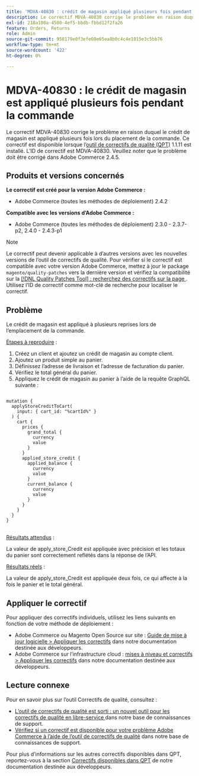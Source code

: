 ```yaml
---
title: 'MDVA-40830 : crédit de magasin appliqué plusieurs fois pendant la commande'
description: Le correctif MDVA-40830 corrige le problème en raison duquel le crédit de magasin est appliqué plusieurs fois lors du placement de la commande. Ce correctif est disponible lorsque l’[outil de correctifs de qualité (QPT)](/help/announcements/adobe-commerce-announcements/magento-quality-patches-released-new-tool-to-self-serve-quality-patches.md) 1.1.11 est installé. L’ID de correctif est MDVA-40830. Veuillez noter que le problème doit être corrigé dans Adobe Commerce 2.4.5.
exl-id: 218a100a-4500-4ef5-bbdb-fbbd12f2fa26
feature: Orders, Returns
role: Admin
source-git-commit: 958179e0f3efe08e65ea8b0c4c4e1015e3c5bb76
workflow-type: tm+mt
source-wordcount: '422'
ht-degree: 0%

---
```


# MDVA-40830 : le crédit de magasin est appliqué plusieurs fois pendant la commande

Le correctif MDVA-40830 corrige le problème en raison duquel le crédit de magasin est appliqué plusieurs fois lors du placement de la commande. Ce correctif est disponible lorsque l’[outil de correctifs de qualité (QPT)](/help/announcements/adobe-commerce-announcements/magento-quality-patches-released-new-tool-to-self-serve-quality-patches.md) 1.1.11 est installé. L’ID de correctif est MDVA-40830. Veuillez noter que le problème doit être corrigé dans Adobe Commerce 2.4.5.

## Produits et versions concernés

**Le correctif est créé pour la version Adobe Commerce :**

* Adobe Commerce (toutes les méthodes de déploiement) 2.4.2

**Compatible avec les versions d’Adobe Commerce :**

* Adobe Commerce (toutes les méthodes de déploiement) 2.3.0 - 2.3.7-p2, 2.4.0 - 2.4.3-p1

>[!NOTE]
>
>Le correctif peut devenir applicable à d’autres versions avec les nouvelles versions de l’outil de correctifs de qualité. Pour vérifier si le correctif est compatible avec votre version Adobe Commerce, mettez à jour le package `magento/quality-patches` vers la dernière version et vérifiez la compatibilité sur la [[!DNL Quality Patches Tool] : recherchez des correctifs sur la page ](https://devdocs.magento.com/quality-patches/tool.html#patch-grid). Utilisez l’ID de correctif comme mot-clé de recherche pour localiser le correctif.

## Problème

Le crédit de magasin est appliqué à plusieurs reprises lors de l’emplacement de la commande.

<u>Étapes à reproduire</u> :

1. Créez un client et ajoutez un crédit de magasin au compte client.
1. Ajoutez un produit simple au panier.
1. Définissez l’adresse de livraison et l’adresse de facturation du panier.
1. Vérifiez le total général du panier.
1. Appliquez le crédit de magasin au panier à l’aide de la requête GraphQL suivante :

<pre>
<code class="language-graphql">
mutation {
  applyStoreCreditToCart(
    input: { cart_id: "%cartId%" }
  ) {
    cart {
      prices {
        grand_total {
          currency
          value
        }
      }
      applied_store_credit {
        applied_balance {
          currency
          value
        }
        current_balance {
          currency
          value
        }
      }
    }
  }
}
</code>
</pre>

<u>Résultats attendus</u> :

La valeur de apply_store_Credit est appliquée avec précision et les totaux du panier sont correctement reflétés dans la réponse de l’API.

<u>Résultats réels</u> :

La valeur de apply_store_Credit est appliquée deux fois, ce qui affecte à la fois le panier et le total général.

## Appliquer le correctif

Pour appliquer des correctifs individuels, utilisez les liens suivants en fonction de votre méthode de déploiement :

* Adobe Commerce ou Magento Open Source sur site : [Guide de mise à jour logicielle > Appliquer les correctifs](https://devdocs.magento.com/guides/v2.4/comp-mgr/patching/mqp.html) dans notre documentation destinée aux développeurs.
* Adobe Commerce sur l’infrastructure cloud : [mises à niveau et correctifs > Appliquer les correctifs](https://devdocs.magento.com/cloud/project/project-patch.html) dans notre documentation destinée aux développeurs.

## Lecture connexe

Pour en savoir plus sur l’outil Correctifs de qualité, consultez :

* [ L’outil de correctifs de qualité est sorti : un nouvel outil pour les correctifs de qualité en libre-service ](/help/announcements/adobe-commerce-announcements/magento-quality-patches-released-new-tool-to-self-serve-quality-patches.md) dans notre base de connaissances de support.
* [Vérifiez si un correctif est disponible pour votre problème Adobe Commerce à l’aide de l’outil de correctifs de qualité](/help/support-tools/patches-available-in-qpt-tool/check-patch-for-magento-issue-with-magento-quality-patches.md) dans notre base de connaissances de support.

Pour plus d’informations sur les autres correctifs disponibles dans QPT, reportez-vous à la section [Correctifs disponibles dans QPT](https://devdocs.magento.com/quality-patches/tool.html#patch-grid) de notre documentation destinée aux développeurs.
